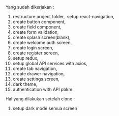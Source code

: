 Yang sudah dikerjakan :
1. restructure project folder,  setup react-navigation,
2. create button component,
3. create field component,
4. create form validation,
5. create splash screen(blank), 
6. create welcome auth screen,
7. create login screen,
8. create register screen,
9. setup redux,
10. setup global API services with axios,
11. create tab navigation,
12. create drawer navigation,
13. create settings screen,
14. dark theme,
15. authentication with API pbkm


Hal yang dilakukan setelah clone :
1. setup dark mode semua screen